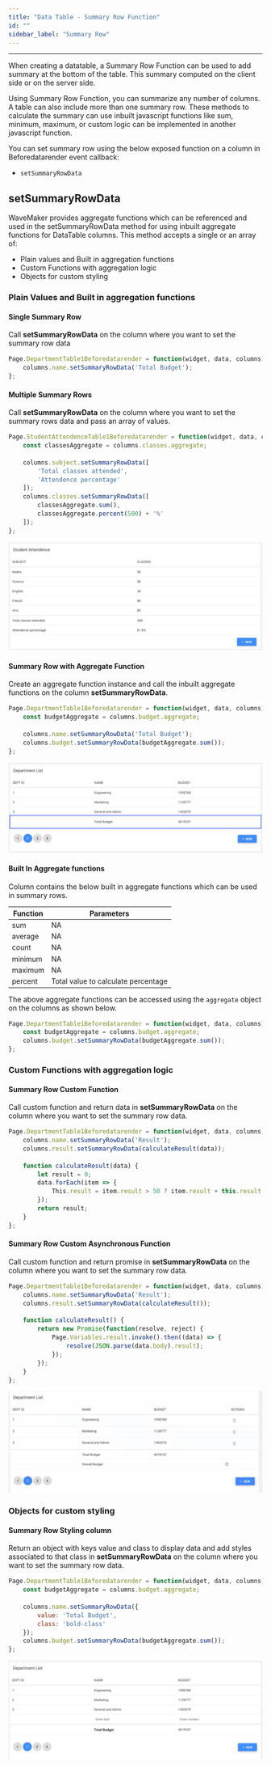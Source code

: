 ```yaml
---
title: "Data Table - Summary Row Function"
id: ""
sidebar_label: "Summary Row" 
---
```

---

When creating a datatable, a Summary Row Function can be used to add summary at the bottom of the table. This summary computed on the client side or on the server side.

Using Summary Row Function, you can summarize any number of columns. A table can also include more than one summary row. These methods to calculate the summary can use inbuilt javascript functions like sum, minimum, maximum, or custom logic can be implemented in another javascript function.

You can set summary row using the below exposed function on a column in Beforedatarender event callback:

- `setSummaryRowData`

## setSummaryRowData

WaveMaker provides aggregate functions which can be referenced and used in the setSummaryRowData method for using inbuilt aggregate functions for DataTable columns. This method accepts a single or an array of:

- Plain values and Built in aggregation functions
- Custom Functions with aggregation logic
- Objects for custom styling

### Plain Values and Built in aggregation functions

#### Single Summary Row
Call **setSummaryRowData** on the column where you want to set the summary row data

```js
Page.DepartmentTable1Beforedatarender = function(widget, data, columns) {
    columns.name.setSummaryRowData('Total Budget');
};
```

#### Multiple Summary Rows
Call **setSummaryRowData** on the column where you want to set the summary rows data and pass an array of values.

```js
Page.StudentAttendenceTable1Beforedatarender = function(widget, data, columns) {
    const classesAggregate = columns.classes.aggregate;

    columns.subject.setSummaryRowData([
        'Total classes attended',
        'Attendence percentage'
    ]);
    columns.classes.setSummaryRowData([
        classesAggregate.sum(),
        classesAggregate.percent(500) + '%'
    ]);
};
```
[![](/learn/assets/datatable_summaryrow1.png)](/learn/assets/datatable_summaryrow1.png)

#### Summary Row with Aggregate Function
Create an aggregate function instance and call the inbuilt aggregate functions on the column **setSummaryRowData**.

```js
Page.DepartmentTable1Beforedatarender = function(widget, data, columns) {
    const budgetAggregate = columns.budget.aggregate;

    columns.name.setSummaryRowData('Total Budget');
    columns.budget.setSummaryRowData(budgetAggregate.sum());
};
```
[![](/learn/assets/datatable_summaryrow2.png)](/learn/assets/datatable_summaryrow2.png)

#### Built In Aggregate functions

Column contains the below built in aggregate functions which can be used in summary rows.

| Function | Parameters |
|----|----|
| sum | NA |
| average | NA |
| count | NA |
| minimum | NA |
| maximum | NA |
| percent | Total value to calculate percentage |

The above aggregate functions can be accessed using the `aggregate` object on the columns as shown below.

```js
Page.DepartmentTable1Beforedatarender = function(widget, data, columns) {
    const budgetAggregate = columns.budget.aggregate;
    columns.budget.setSummaryRowData(budgetAggregate.sum());
};
```

### Custom Functions with aggregation logic

#### Summary Row Custom Function
Call custom function and return data in **setSummaryRowData** on the column where you want to set the summary row data.

```js
Page.DepartmentTable1Beforedatarender = function(widget, data, columns) {
    columns.name.setSummaryRowData('Result');
    columns.result.setSummaryRowData(calculateResult(data));

    function calculateResult(data) {
        let result = 0;
        data.forEach(item => {
            This.result = item.result > 50 ? item.result + this.result : this.result;
        });
        return result;
    }
};
```

#### Summary Row Custom Asynchronous Function
Call custom function and return promise in **setSummaryRowData** on the column where you want to set the summary row data.

```js
Page.DepartmentTable1Beforedatarender = function(widget, data, columns) {
    columns.name.setSummaryRowData('Result');
    columns.result.setSummaryRowData(calculateResult());

    function calculateResult() {
        return new Promise(function(resolve, reject) {
            Page.Variables.result.invoke().then((data) => {
                resolve(JSON.parse(data.body).result);
            });
        });
    }
};
```
[![](/learn/assets/datatable_summaryrow3.gif)](/learn/assets/datatable_summaryrow3.gif)

### Objects for custom styling

#### Summary Row Styling column
Return an object with keys value and class to display data and add styles associated to that class in **setSummaryRowData** on the column where you want to set the summary row data.

```js
Page.DepartmentTable1Beforedatarender = function(widget, data, columns) {
    const budgetAggregate = columns.budget.aggregate;

    columns.name.setSummaryRowData({
        value: 'Total Budget',
        class: 'bold-class'
    });
    columns.budget.setSummaryRowData(budgetAggregate.sum());
};
```
[![](/learn/assets/datatable_summaryrow4.png)](/learn/assets/datatable_summaryrow4.png)
